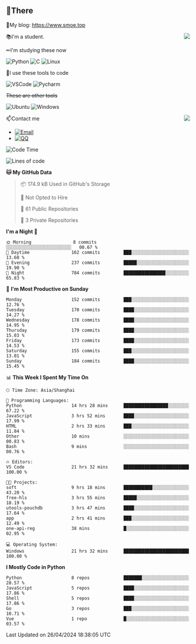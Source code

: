 
## 👏There

📰My blog: https://www.smoe.top

<img align="right" src="https://github-readme-stats.vercel.app/api/top-langs/?username=AkashiCoin"/>


📚I'm a student.

✏I'm studying these now

![Python](https://img.shields.io/badge/-Python-blue?style=flat-square&logo=Python&logoColor=fff)
![C](https://img.shields.io/badge/-C-585858?style=flat-square&logo=C&logoColor=fff)
![Linux](https://img.shields.io/badge/-Linux-black?style=flat-square&logo=Linux&logoColor=fff)

🔨I use these tools to code

![VSCode](https://img.shields.io/badge/-VSCode-blue?style=flat-square&logo=visualstudiocode&logoColor=fff)
![Pycharm](https://img.shields.io/badge/-Pycharm-green?style=flat-square&logo=pycharm&logoColor=fff)

 ~~These are other tools~~

![Ubuntu](https://img.shields.io/badge/-Ubuntu-orange?style=flat-square&logo=Ubuntu&logoColor=fff)
![Windows](https://img.shields.io/badge/-Windows-blue?style=flat-square&logo=Windows&logoColor=fff)

<img align="right" src="https://github-readme-stats.vercel.app/api?username=AkashiCoin" />


📫Contact me

* [![Email](https://img.shields.io/badge/Email-l1040186796@gmail.com-1?style=social&logoColor=fff)](mailto:l1040186796@gmail.com)
* [![QQ](https://img.shields.io/badge/QQ-1040186796-1?style=social&logoColor=fff)](tencent://AddContact/?fromId=45&fromSubId=1&subcmd=all&uin=1040186796&website=www.oicqzone.com)

<!--START_SECTION:waka-->
![Code Time](http://img.shields.io/badge/Code%20Time-1%2C167%20hrs%2033%20mins-blue)

![Lines of code](https://img.shields.io/badge/From%20Hello%20World%20I%27ve%20Written-269.0%20thousand%20lines%20of%20code-blue)

**🐱 My GitHub Data** 

> 📦 174.9 kB Used in GitHub's Storage 
 > 
> 🚫 Not Opted to Hire
 > 
> 📜 61 Public Repositories 
 > 
> 🔑 3 Private Repositories 
 > 
**I'm a Night 🦉** 

```text
🌞 Morning                8 commits           ░░░░░░░░░░░░░░░░░░░░░░░░░   00.67 % 
🌆 Daytime                162 commits         ███░░░░░░░░░░░░░░░░░░░░░░   13.60 % 
🌃 Evening                237 commits         █████░░░░░░░░░░░░░░░░░░░░   19.90 % 
🌙 Night                  784 commits         ████████████████░░░░░░░░░   65.83 % 
```
📅 **I'm Most Productive on Sunday** 

```text
Monday                   152 commits         ███░░░░░░░░░░░░░░░░░░░░░░   12.76 % 
Tuesday                  170 commits         ████░░░░░░░░░░░░░░░░░░░░░   14.27 % 
Wednesday                178 commits         ████░░░░░░░░░░░░░░░░░░░░░   14.95 % 
Thursday                 179 commits         ████░░░░░░░░░░░░░░░░░░░░░   15.03 % 
Friday                   173 commits         ████░░░░░░░░░░░░░░░░░░░░░   14.53 % 
Saturday                 155 commits         ███░░░░░░░░░░░░░░░░░░░░░░   13.01 % 
Sunday                   184 commits         ████░░░░░░░░░░░░░░░░░░░░░   15.45 % 
```


📊 **This Week I Spent My Time On** 

```text
🕑︎ Time Zone: Asia/Shanghai

💬 Programming Languages: 
Python                   14 hrs 28 mins      █████████████████░░░░░░░░   67.22 % 
JavaScript               3 hrs 52 mins       ████░░░░░░░░░░░░░░░░░░░░░   17.99 % 
HTML                     2 hrs 33 mins       ███░░░░░░░░░░░░░░░░░░░░░░   11.84 % 
Other                    10 mins             ░░░░░░░░░░░░░░░░░░░░░░░░░   00.83 % 
Bash                     9 mins              ░░░░░░░░░░░░░░░░░░░░░░░░░   00.76 % 

🔥 Editors: 
VS Code                  21 hrs 32 mins      █████████████████████████   100.00 % 

🐱‍💻 Projects: 
soft                     9 hrs 18 mins       ███████████░░░░░░░░░░░░░░   43.20 % 
free-hls                 3 hrs 55 mins       █████░░░░░░░░░░░░░░░░░░░░   18.19 % 
utools-pouchdb           3 hrs 47 mins       ████░░░░░░░░░░░░░░░░░░░░░   17.64 % 
app                      2 hrs 41 mins       ███░░░░░░░░░░░░░░░░░░░░░░   12.49 % 
one-api-reg              38 mins             █░░░░░░░░░░░░░░░░░░░░░░░░   02.95 % 

💻 Operating System: 
Windows                  21 hrs 32 mins      █████████████████████████   100.00 % 
```

**I Mostly Code in Python** 

```text
Python                   8 repos             ███████░░░░░░░░░░░░░░░░░░   28.57 % 
JavaScript               5 repos             ████░░░░░░░░░░░░░░░░░░░░░   17.86 % 
Shell                    5 repos             ████░░░░░░░░░░░░░░░░░░░░░   17.86 % 
Go                       3 repos             ███░░░░░░░░░░░░░░░░░░░░░░   10.71 % 
Vue                      1 repo              █░░░░░░░░░░░░░░░░░░░░░░░░   03.57 % 
```




 Last Updated on 26/04/2024 18:38:05 UTC
<!--END_SECTION:waka-->
